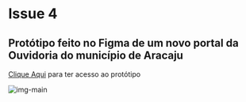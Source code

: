 # Issue 4

## Protótipo feito no Figma de um novo portal da Ouvidoria do município de Aracaju

<p><a href="https://www.figma.com/file/CkfnK3zLIPq6YbJQYlHeJK/portal-ouvidoria-cgm?node-id=0%3A1&t=LOG5WMoQsX2mGL6g-1">Clique Aqui</a> para ter acesso ao protótipo</p>

![img-main](https://user-images.githubusercontent.com/99912903/213841913-52dde3a3-6dc7-490c-b7ef-40280be9d660.png)
